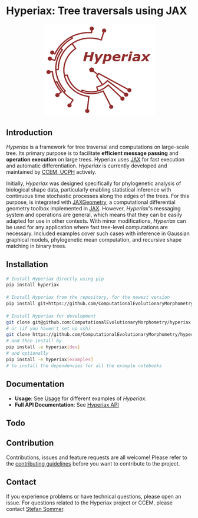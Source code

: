 # Hyperiax: Tree traversals using JAX
<p align="center">
 <img width="300", height="250" src="./docs/figures/hyperiax_logo.png">
</p>


## Introduction

_Hyperiax_ is a framework for tree traversal and computations on large-scale tree. Its primary purpose is to facilitate **efficient message passing** and **operation execution** on large trees. Hyperiax uses [JAX](https://jax.readthedocs.io/en/latest/index.html) for fast execution and automatic differentiation. _Hyperiax_ is currently developed and maintained by [CCEM, UCPH](https://www.ccem.dk/) actively.

Initially, _Hyperiax_ was designed specifically for phylogenetic analysis of biological shape data, particularly enabling statistical inference with continuous time stochastic processes along the edges of the trees. For this purpose, is integrated with [JAXGeometry](https://bitbucket.org/stefansommer/jaxgeometry/src/main/), a computational differential geometry toolbox implemented in [JAX](https://jax.readthedocs.io/en/latest/index.html). However, _Hyperiax_'s messaging system and operations are general, which means that they can be easily adapted for use in other contexts. With minor modifications, _Hyperiax_ can be used for any application where fast tree-level computations are necessary. Included examples cover such cases with inference in Gaussian graphical models, phylogenetic mean computation, and recursive shape matching in binary trees.

## Installation
```bash
# Install Hyperiax directly using pip
pip install hyperiax

# Install Hyperiax from the repository, for the newest version
pip install git+https://github.com/ComputationalEvolutionaryMorphometry/hyperiax.git

# Install Hyperiax for development
git clone git@github.com:ComputationalEvolutionaryMorphometry/hyperiax.git
# or (if you haven't set up ssh)
git clone https://github.com/ComputationalEvolutionaryMorphometry/hyperiax.git
# and then install by
pip install -e hyperiax[dev]
# and optionally
pip install -e hyperiax[examples]
# to install the dependencies for all the example notebooks
```

## Documentation
- **Usage**: See [Usage](https://computationalevolutionarymorphometry.github.io/hyperiax/usage.html) for different examples of _Hyperiax_.
- __Full API Documentation__: See [Hyperiax API](https://computationalevolutionarymorphometry.github.io/hyperiax/hyperiax.html)

## Todo

## Contribution
Contributions, issues and feature requests are all welcome! Please refer to the [contributing guidelines](./CONTRIBUTION.md) before you want to contribute to the project.

## Contact
If you experience problems or have technical questions, please open an issue. For questions related to the Hyperiax project or CCEM, please contact [Stefan Sommer](mailto:sommer@di.ku.dk).
